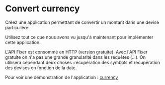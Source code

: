 # Convert currency

Créez une application permettant de convertir un montant dans une devise particulière.

Utilisez tout ce que nous avons vu jusqu'à maintenant pour implémenter cette application.

L'API Fixer est consommé en HTTP (version gratuite). Avec l'API Fixer gratuite on n'a pas une grande granularité dans les requêtes (...). On utilisera cependant deux choses :récupération des symbols et récupération des devises en fonction de la date.

Pour voir une démonstration de l'application : [currency](http://hicode.ovh)